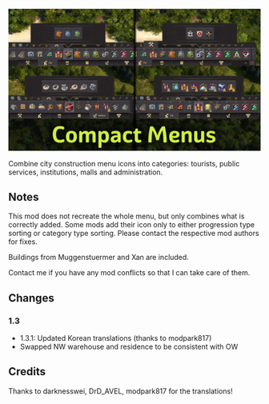 ![](./banner.jpg)

Combine city construction menu icons into categories: tourists, public services, institutions, malls and administration.

## Notes

This mod does not recreate the whole menu, but only combines what is correctly added.
Some mods add their icon only to either progression type sorting or category type sorting.
Please contact the respective mod authors for fixes.

Buildings from Muggenstuermer and Xan are included.

Contact me if you have any mod conflicts so that I can take care of them.

## Changes

### 1.3

- 1.3.1: Updated Korean translations (thanks to modpark817)
- Swapped NW warehouse and residence to be consistent with OW

## Credits

Thanks to darknesswei, DrD_AVEL, modpark817 for the translations!

